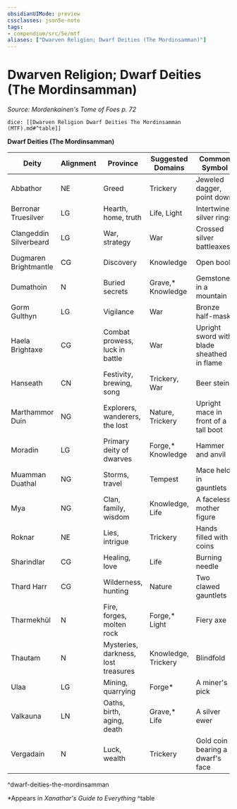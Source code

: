 ```yaml
---
obsidianUIMode: preview
cssclasses: json5e-note
tags:
- compendium/src/5e/mtf
aliases: ["Dwarven Religion; Dwarf Deities (The Mordinsamman)"]
---
```

# Dwarven Religion; Dwarf Deities (The Mordinsamman)
*Source: Mordenkainen's Tome of Foes p. 72* 

`dice: [[Dwarven Religion Dwarf Deities The Mordinsamman (MTF).md#^table]]`

**Dwarf Deities (The Mordinsamman)**

| Deity | Alignment | Province | Suggested Domains | Common Symbol |
|-------|-----------|----------|-------------------|---------------|
| Abbathor | NE | Greed | Trickery | Jeweled dagger, point down |
| Berronar Truesilver | LG | Hearth, home, truth | Life, Light | Intertwined silver rings |
| Clangeddin Silverbeard | LG | War, strategy | War | Crossed silver battleaxes |
| Dugmaren Brightmantle | CG | Discovery | Knowledge | Open book |
| Dumathoin | N | Buried secrets | Grave,* Knowledge | Gemstone in a mountain |
| Gorm Gulthyn | LG | Vigilance | War | Bronze half-mask |
| Haela Brightaxe | CG | Combat prowess, luck in battle | War | Upright sword with blade sheathed in flame |
| Hanseath | CN | Festivity, brewing, song | Trickery, War | Beer stein |
| Marthammor Duin | NG | Explorers, wanderers, the lost | Nature, Trickery | Upright mace in front of a tall boot |
| Moradin | LG | Primary deity of dwarves | Forge,* Knowledge | Hammer and anvil |
| Muamman Duathal | NG | Storms, travel | Tempest | Mace held in gauntlets |
| Mya | NG | Clan, family, wisdom | Knowledge, Life | A faceless mother figure |
| Roknar | NE | Lies, intrigue | Trickery | Hands filled with coins |
| Sharindlar | CG | Healing, love | Life | Burning needle |
| Thard Harr | CG | Wilderness, hunting | Nature | Two clawed gauntlets |
| Tharmekhûl | N | Fire, forges, molten rock | Forge,* Light | Fiery axe |
| Thautam | N | Mysteries, darkness, lost treasures | Knowledge, Trickery | Blindfold |
| Ulaa | LG | Mining, quarrying | Forge* | A miner's pick |
| Valkauna | LN | Oaths, birth, aging, death | Grave,* Life | A silver ewer |
| Vergadain | N | Luck, wealth | Trickery | Gold coin bearing a dwarf's face |
^dwarf-deities-the-mordinsamman

*Appears in *Xanathar's Guide to Everything*
^table